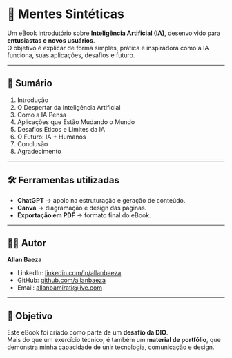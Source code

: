 # 📘 Mentes Sintéticas

Um eBook introdutório sobre **Inteligência Artificial (IA)**, desenvolvido para **entusiastas e novos usuários**.  
O objetivo é explicar de forma simples, prática e inspiradora como a IA funciona, suas aplicações, desafios e futuro.

---

## 📑 Sumário
1. Introdução  
2. O Despertar da Inteligência Artificial  
3. Como a IA Pensa  
4. Aplicações que Estão Mudando o Mundo  
5. Desafios Éticos e Limites da IA  
6. O Futuro: IA + Humanos  
7. Conclusão  
8. Agradecimento  

---

## 🛠️ Ferramentas utilizadas
- **ChatGPT** → apoio na estruturação e geração de conteúdo.  
- **Canva** → diagramação e design das páginas.  
- **Exportação em PDF** → formato final do eBook.  

---

## 👨‍💻 Autor
**Allan Baeza**  
- LinkedIn: [linkedin.com/in/allanbaeza]([https://linkedin.com/in/allanbaeza](https://www.linkedin.com/in/allan-gabriel-baeza-a281b1233/))  
- GitHub: [github.com/allanbaeza](https://github.com/yunkbaza)  
- Email: allanbamirati@live.com 

---

## 🚀 Objetivo
Este eBook foi criado como parte de um **desafio da DIO**.  
Mais do que um exercício técnico, é também um **material de portfólio**, que demonstra minha capacidade de unir tecnologia, comunicação e design.  
